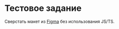 # Тестовое задание

Сверстать макет из [Figma](https://www.figma.com/design/zHuUDy5z2jZpdDWzOVBipJ/) без использования JS/TS.
